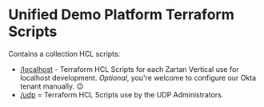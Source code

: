 # Unified Demo Platform Terraform Scripts

Contains a collection HCL scripts:

* [/localhost](./localhost/) - Terraform HCL Scripts for each Zartan Vertical use for localhost development. *Optional*, you're welcome to configure our Okta tenant manually. :wink:
* [/udp](./udp) = Terraform HCL Scripts use by the UDP Administrators.
